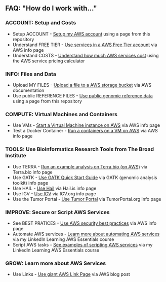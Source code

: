 ## FAQ: "How do I work with..."

### ACCOUNT: Setup and Costs
- Setup ACCOUNT - [Setup my AWS account](https://github.com/lynnlangit/AWS-for-bioinformatics/blob/master/0_Setup_AWS_account/1_Setup_AWS_Account.md) using a page from this repository
- Understand FREE TIER - [Use services in a AWS Free Tier account](https://cloud.google.com/free/docs/AWS-free-tier) via AWS info page
- Understand COSTS - [Understand how much AWS services cost](https://cloud.google.com/products/calculator/) using the AWS service pricing calculator

### INFO: Files and Data
- Upload MY FILES - [Upload a file to a AWS storage bucket](https://cloud.google.com/storage/docs/uploading-objects) via AWS documentation
- Use public REFERENCE FILES - [Use public genomic reference data](https://github.com/lynnlangit/AWS-for-bioinformatics/blob/master/1_Files_%26_Data/2_Use_public_genomic_datasets.md) using a page from this repository

### COMPUTE: Virtual Machines and Containers
- Use VMs - [Start a Virtual Machine instance on AWS](https://cloud.google.com/compute/docs/quickstart-linux) via AWS info page
- Test a Docker Container - [Run a containers on a VM on AWS](https://cloud.google.com/compute/docs/containers/deploying-containers) via AWS info page

### TOOLS: Use Bioinformatics Research Tools from The Broad Institute
- Use TERRA - [Run an example analysis on Terra.bio (on AWS)](https://app.terra.bio/#library/showcase) via Terra.bio info page
- Use GATK - [Use GATK Quick Start Guide](https://software.broadinstitute.org/gatk/documentation/quickstart.php) via GATK (genomic analysis toolkit) info page
- Use HAIL - [Use Hail](https://hail.is/) via Hail.is info page
- Use IGV - [Use IGV](https://igv.org/) via IGV.org info page
- Use the Tumor Portal - [Use Tumor Portal](http://www.tumorportal.org/) via TumorPortal.org info page

### IMPROVE: Secure or Script AWS Services

- See BEST PRATICES - [Use AWS security best practices](https://cloud.google.com/iam/docs/using-iam-securely) via AWS info page
- Automate AWS services - [Learn more about automating AWS services](https://www.linkedin.com/learning/google-cloud-platform-essential-training-3) via my LinkedIn Learning AWS Essentials course
- Script AWS tasks - [See examples of scripting AWS services](https://github.com/lynnlangit/AWS-essentials) via my LinkedIn Learning AWS Essentials course


### GROW: Learn more about AWS Services
- Use Links - [Use giant AWS Link Page](https://cloud.google.com/blog/topics/developers-practitioners/giant-list-google-cloud-resources) via AWS blog post
